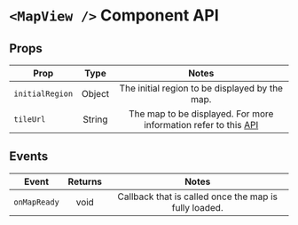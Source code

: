 # `<MapView />` Component API

## Props

| Prop              | Type          | Notes          |
| -------------     |:-------------:|:-------------:|
| `initialRegion`   | Object        |The initial region to be displayed by the map.               |
| `tileUrl`         | String        |The map to be displayed. For more information refer to this [API](https://maps.olakrutrim.com/apidocs/tiles)

## Events

|Event          | Returns | Notes                   |
|---------------|:-------:|:-----------------------:|
|`onMapReady`   | void    | Callback that is called once the map is fully loaded.
